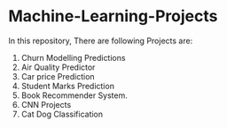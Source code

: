 # Machine-Learning-Projects
In this repository, There are following Projects are:
1. Churn Modelling Predictions
2. Air Quality Predictor
3. Car price Prediction
4. Student Marks Prediction
5. Book Recommender System.
6. CNN Projects
7. Cat Dog Classification
